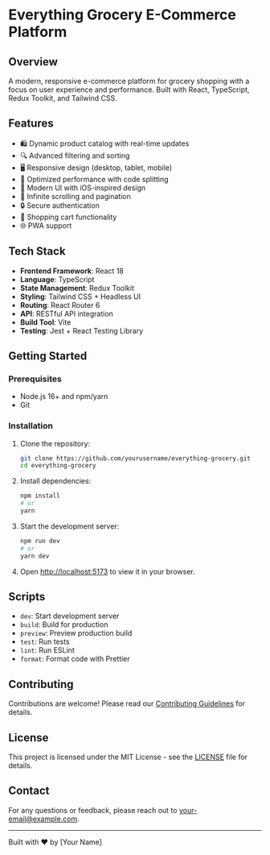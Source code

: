 # Everything Grocery E-Commerce Platform

## Overview

A modern, responsive e-commerce platform for grocery shopping with a focus on user experience and performance. Built with React, TypeScript, Redux Toolkit, and Tailwind CSS.

## Features

- 🛍️ Dynamic product catalog with real-time updates
- 🔍 Advanced filtering and sorting
- 🖥️ Responsive design (desktop, tablet, mobile)
- 🚀 Optimized performance with code splitting
- 🎨 Modern UI with iOS-inspired design
- 🔄 Infinite scrolling and pagination
- 🔒 Secure authentication
- 🛒 Shopping cart functionality
- 🌐 PWA support

## Tech Stack

- **Frontend Framework**: React 18
- **Language**: TypeScript
- **State Management**: Redux Toolkit
- **Styling**: Tailwind CSS + Headless UI
- **Routing**: React Router 6
- **API**: RESTful API integration
- **Build Tool**: Vite
- **Testing**: Jest + React Testing Library

## Getting Started

### Prerequisites

- Node.js 16+ and npm/yarn
- Git

### Installation

1. Clone the repository:
   ```bash
   git clone https://github.com/yourusername/everything-grocery.git
   cd everything-grocery
   ```

2. Install dependencies:
   ```bash
   npm install
   # or
   yarn
   ```

3. Start the development server:
   ```bash
   npm run dev
   # or
   yarn dev
   ```

4. Open [http://localhost:5173](http://localhost:5173) to view it in your browser.

## Scripts

- `dev`: Start development server
- `build`: Build for production
- `preview`: Preview production build
- `test`: Run tests
- `lint`: Run ESLint
- `format`: Format code with Prettier

## Contributing

Contributions are welcome! Please read our [Contributing Guidelines](CONTRIBUTING.md) for details.

## License

This project is licensed under the MIT License - see the [LICENSE](LICENSE) file for details.

## Contact

For any questions or feedback, please reach out to [your-email@example.com](mailto:your-email@example.com).

---

Built with ❤️ by [Your Name]
